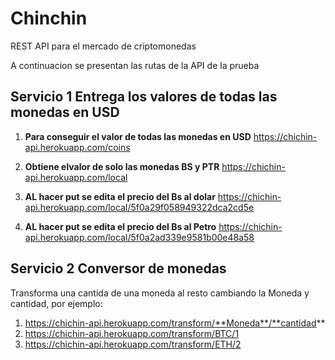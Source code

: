 # Chinchin
REST API para el mercado de criptomonedas 

A continuacion se presentan las rutas de la API de la prueba 


## Servicio 1 Entrega los valores de todas las monedas en USD

1. **Para conseguir el valor de todas las monedas en USD**
https://chichin-api.herokuapp.com/coins   

2. **Obtiene elvalor de solo las monedas BS y PTR**
https://chichin-api.herokuapp.com/local 

3. **AL hacer put se edita el precio del Bs al dolar**
https://chichin-api.herokuapp.com/local/5f0a29f058949322dca2cd5e 

4. **AL hacer put se edita el precio del Bs al Petro**
https://chichin-api.herokuapp.com/local/5f0a2ad339e9581b00e48a58 

## Servicio 2 Conversor de monedas 
Transforma una cantida de una moneda al resto cambiando la Moneda y cantidad, por ejemplo:

  1. https://chichin-api.herokuapp.com/transform/**Moneda**/**cantidad** 
  2. https://chichin-api.herokuapp.com/transform/BTC/1
  3. https://chichin-api.herokuapp.com/transform/ETH/2
 

